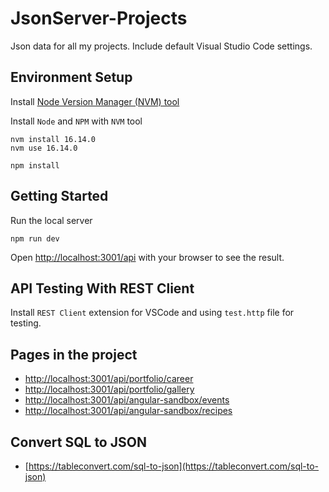 # JsonServer-Projects

Json data for all my projects. Include default Visual Studio Code settings.

## Environment Setup

Install [Node Version Manager (NVM) tool](https://github.com/coreybutler/nvm-windows/releases)

Install `Node` and `NPM` with `NVM` tool

```
nvm install 16.14.0
nvm use 16.14.0
```
```
npm install
```

## Getting Started

Run the local server

```
npm run dev
```

Open [http://localhost:3001/api](http://localhost:3001/api) with your browser to see the result.


## API Testing With REST Client
Install `REST Client` extension for VSCode and using `test.http` file for testing.



## Pages in the project

- [http://localhost:3001/api/portfolio/career](http://localhost:3001/api/portfolio/career)
- [http://localhost:3001/api/portfolio/gallery](http://localhost:3001/api/portfolio/gallery)
- [http://localhost:3001/api/angular-sandbox/events](http://localhost:3001/api/angular-sandbox/events)
- [http://localhost:3001/api/angular-sandbox/recipes](http://localhost:3001/api/angular-sandbox/recipes)


## Convert SQL to JSON
- [https://tableconvert.com/sql-to-json](https://tableconvert.com/sql-to-json)
